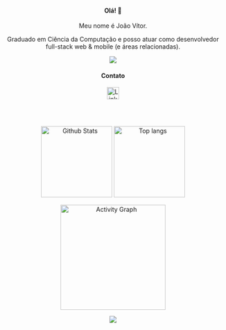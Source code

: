 <h4 align="center">
  Olá! 👋
</h4>

<p align="center">
  Meu nome é João Vítor.
</p>

<p align="center">
  Graduado em Ciência da Computação e posso atuar como desenvolvedor full-stack web & mobile (e áreas relacionadas).
</p>

<div align="center">
  <img
    src="https://skillicons.dev/icons?i=html,css,bootstrap,js,ts,go,php,wordpress,nodejs,express,react,tailwind,postgres,sqlite,vim,linux,docker,cs,vscode&perline=7" />
</div>

<div align="center">
  <h4>
    Contato
  </h4>

  <a href='https://www.linkedin.com/in/jjoaovitor7/'>
    <img src='https://img.shields.io/badge/linkedin-%230077B5.svg?style=for-the-badge&logo=linkedin&logoColor=white'
      alt='LinkedIn' height='28' />
  </a>
</div>

<br /><br />

<div align="center">
  <div>
    <img src='https://github-readme-stats.vercel.app/api?username=jjoaovitor7&show_icons=true&theme=tokyonight'
      alt='Github Stats' height='164' />
    <img
      src='https://github-readme-stats.vercel.app/api/top-langs/?username=jjoaovitor7&layout=compact&theme=tokyonight'
      alt='Top langs' height='164' />
  </div>

  <img src='https://github-readme-activity-graph.vercel.app/graph?username=jjoaovitor7&theme=tokyo-night'
    alt='Activity Graph' height='242' />
</div>

<div align="center">
  <img src="https://capsule-render.vercel.app/api?type=waving&height=164&color=0000FF&section=footer&reversal=false" />
</div>
